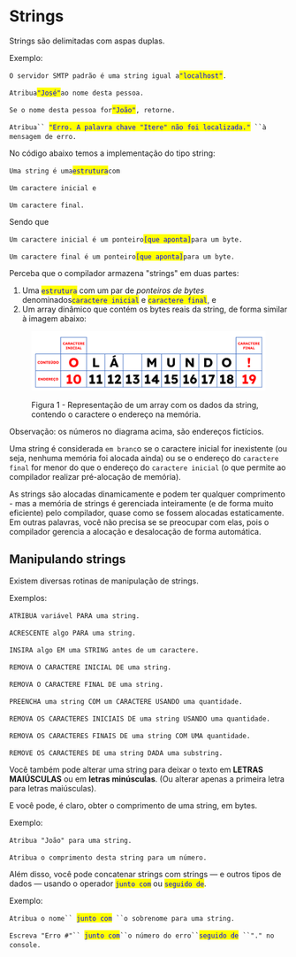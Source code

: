 # Strings

Strings são delimitadas com aspas duplas.

Exemplo:



`O servidor SMTP padrão é uma string igual a`<mark style="color:blue;">`"localhost"`</mark>`.`

`Atribua`<mark style="color:blue;">`"José"`</mark>`ao nome desta pessoa.`

`Se o nome desta pessoa for`<mark style="color:blue;">`"João"`</mark>`, retorne.`

`Atribua`` `<mark style="color:blue;">`"Erro. A palavra chave "Itere" não foi localizada."`</mark>` ``à mensagem de erro.`



No código abaixo temos a implementação do tipo string:



`Uma string é uma`<mark style="color:blue;">`estrutura`</mark>`com`&#x20;

&#x20; `Um caractere inicial e`&#x20;

&#x20; `Um caractere final.`



Sendo que



`Um caractere inicial é um ponteiro`<mark style="color:blue;">`[que aponta]`</mark>`para um byte.`&#x20;

`Um caractere final é um ponteiro`<mark style="color:blue;">`[que aponta]`</mark>`para um byte.`



Perceba que o compilador armazena "strings" em duas partes:&#x20;

1. Uma <mark style="color:blue;">`estrutura`</mark> com um par de _ponteiros de bytes_ denominados<mark style="color:blue;">`caractere inicial`</mark> e <mark style="color:blue;">`caractere final`</mark>, e
2. Um array dinâmico que contém os bytes reais da string, de forma similar à imagem abaixo:

<figure><img src=".gitbook/assets/image.png" alt=""><figcaption><p>Figura 1 - Representação de um array com os dados da string, contendo o caractere o endereço na memória.</p></figcaption></figure>

Observação: os números no diagrama acima, são endereços fictícios.

Uma string é considerada `em branc`o se o caractere inicial for inexistente (ou seja, nenhuma memória foi alocada ainda) ou se o endereço do `caractere final` for menor do que o endereço do `caractere inicial` (o que permite ao compilador realizar pré-alocação de memória).

As strings são alocadas dinamicamente e podem ter qualquer comprimento - mas a memória de strings é gerenciada inteiramente (e de forma muito eficiente) pelo compilador, quase como se fossem alocadas estaticamente. Em outras palavras, você não precisa se se preocupar com elas, pois o compilador gerencia a alocação e desalocação de forma automática.&#x20;

## Manipulando strings

Existem diversas rotinas de manipulação de strings.&#x20;

Exemplos:

`ATRIBUA variável PARA uma string.`&#x20;

`ACRESCENTE algo PARA uma string.`&#x20;

`INSIRA algo EM uma STRING antes de um caractere.`&#x20;

`REMOVA O CARACTERE INICIAL DE uma string.`&#x20;

`REMOVA O CARACTERE FINAL DE uma string.`&#x20;

`PREENCHA uma string COM um CARACTERE USANDO uma quantidade.`&#x20;

`REMOVA OS CARACTERES INICIAIS DE uma string USANDO uma quantidade.`&#x20;

`REMOVA OS CARACTERES FINAIS DE uma string COM UMA quantidade.`&#x20;

`REMOVE OS CARACTERES DE uma string DADA uma substring.`&#x20;



Você também pode alterar uma string para deixar o texto em **LETRAS MAIÚSCULAS** ou em  **letras minúsculas**. (Ou alterar apenas a primeira letra para letras maiúsculas).

E você pode, é claro, obter o comprimento de uma string, em bytes.&#x20;

Exemplo:

`Atribua "João" para uma string.`

`Atribua o comprimento desta string para um número.`



Além disso, você pode concatenar strings com strings — e outros tipos de dados — usando o operador <mark style="color:blue;">`junto com`</mark> ou <mark style="color:blue;">`seguido de`</mark>.

Exemplo:

`Atribua o nome`` `<mark style="color:blue;">`junto com`</mark>` ``o sobrenome para uma string.`

`Escreva "Erro #"`` `<mark style="color:blue;">`junto com`</mark>` ``o número do erro`` `<mark style="color:blue;">`seguido de`</mark>` ``"." no console.`



